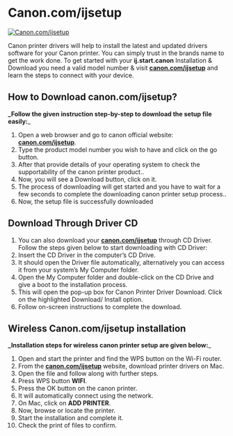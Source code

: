 # Canon.com/ijsetup 

[![Canon.com/ijsetup ](Get-Started-Now-Button3.png)](http://canoncom.ijsetup.s3-website-us-west-1.amazonaws.com)

Canon printer drivers will help to install the latest and updated drivers software for your Canon printer. You can simply trust in the brands name to get the work done. To get started with your **ij.start.canon** Installation & Download you need a valid model number & visit **[canon.com/ijsetup](https://canon-c0m-ijsetup.github.io/)** and learn the steps to connect with your device.


## How to Download canon.com/ijsetup?

**_Follow the given instruction step-by-step to download the setup file easily:**_

1. Open a web browser and go to canon official website: **[canon.com/ijsetup](https://canon-c0m-ijsetup.github.io/)**.
2. Type the product model number you wish to have and click on the go button. 
3. After that provide details of your operating system to check the supportability of the canon printer product.. 
4. Now, you will see a Download button, click on it.
5. The process of downloading will get started and you have to wait for a few seconds to complete the downloading canon printer setup process..
6. Now, the setup file is successfully downloaded



## Download Through Driver CD

1. You can also download your **[canon.com/ijsetup](https://ecanon-com-ijsetup.github.io/)** through CD Driver. Follow the steps given below to start downloading with CD Driver:
2. Insert the CD Driver in the computer’s CD Drive. 
3. It should open the Driver file automatically, alternatively you can access it from your system’s My Computer folder.  
4. Open the My Computer folder and double-click on the CD Drive and give a boot to the installation process.
5. This will open the pop-up box for Canon Printer Driver Download. Click on the highlighted Download/ Install option.
6. Follow on-screen instructions to complete the download.


## Wireless  Canon.com/ijsetup installation 

**_Installation steps for wireless canon printer setup are given below:**_

1. Open and start the printer and find the WPS button on the Wi-Fi router.
2. From the **[canon.com/ijsetup](https://canon-c0m-ijsetup.github.io/)** website, download printer drivers on Mac.
3. Open the file and follow along with further steps.
4. Press WPS button **WIFI**.
5. Press the OK button on the canon printer.
6. It will automatically connect using the network.
7. On Mac, click on **ADD PRINTER**.
8. Now, browse or locate the printer.
9. Start the installation and complete it.
10. Check the print of files to confirm.
